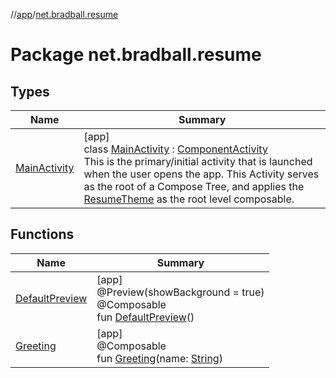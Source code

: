 //[app](../../index.md)/[net.bradball.resume](index.md)

# Package net.bradball.resume

## Types

| Name | Summary |
|---|---|
| [MainActivity](-main-activity/index.md) | [app]<br>class [MainActivity](-main-activity/index.md) : [ComponentActivity](https://developer.android.com/reference/kotlin/androidx/activity/ComponentActivity.html)<br>This is the primary/initial activity that is launched when the user opens the app. This Activity serves as the root of a Compose Tree, and applies the [ResumeTheme](../net.bradball.resume.ui.theme/-resume-theme.md) as the root level composable. |

## Functions

| Name | Summary |
|---|---|
| [DefaultPreview](-default-preview.md) | [app]<br>@Preview(showBackground = true)<br>@Composable<br>fun [DefaultPreview](-default-preview.md)() |
| [Greeting](-greeting.md) | [app]<br>@Composable<br>fun [Greeting](-greeting.md)(name: [String](https://kotlinlang.org/api/latest/jvm/stdlib/kotlin/-string/index.html)) |

